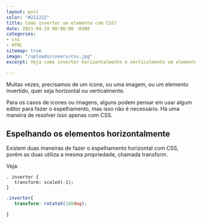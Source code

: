 ```yaml
---
layout: post
color: "#222222"
title: Como inverter um elemento com CSS?
date: 2021-04-19 00:00:00 -0300
categories:
- css
- HTML
sitemap: true
image: "/uploads/covers/css.jpg"
excerpt: Veja como inverter horizontalmente e verticalmente um elemento com CSS

---
```

Muitas vezes, precisamos de um ícone, ou uma imagem, ou um elemento invertido, quer seja horizontal ou verticalmente.

Para os casos de ícones ou imagens, alguns podem pensar em usar algum editor para fazer o espelhamento, mas isso não é necessário. Há uma maneira de resolver isso apenas com CSS.

## Espelhando os elementos horizontalmente

Existem duas maneiras de fazer o espelhamento horizontal com CSS, porém as duas utiliza a mesma propriedade, chamada transform. 

Veja:

    . inverter {
       transform: scaleX(-1);
    }

```css
.inverter{
   transform: rotateX(180deg);

}
```